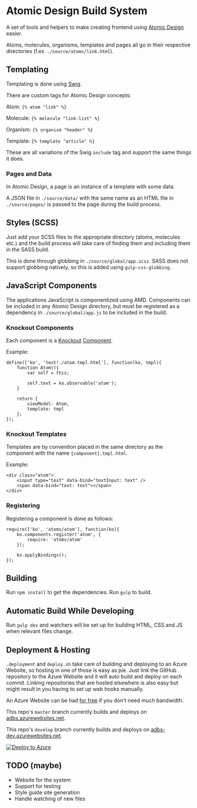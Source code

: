 # Atomic Design Build System

A set of tools and helpers to make creating frontend using [Atomic Design](http://bradfrost.com/blog/post/atomic-web-design/) easier.

Atoms, molecules, organisms, templates and pages all go in their respective directories (f.ex. `./source/atoms/link.html`).

## Templating
Templating is done using [Swig](http://paularmstrong.github.io/swig/).

There are custom tags for Atomic Design concepts:

Atom: `{% atom "link" %}`

Molecule: `{% molecule "link-list" %}`

Organism: `{% organism "header" %}`

Template: `{% template "article" %}`

These are all variations of the Swig `include` tag and support the same things it does.

### Pages and Data
In Atomic Design, a page is an instance of a template with some data.

A JSON file in `./source/data/` with the same name as an HTML file in `./source/pages/` is passed to the page during the build process.

## Styles (SCSS)
Just add your SCSS files to the appropriate directory (atoms, molecules etc.) and the build process will take care of finding them and including them in the SASS build.

This is done through globbing in `./source/global/app.scss`. SASS does not support globbing natively, so this is added using `gulp-css-globbing`.

## JavaScript Components
The applications JavaScript is componentized using AMD. Components can be included in any Atomic Design directory, but must be registered as a dependency in `./source/global/app.js` to be included in the build.

### Knockout Components
Each component is a [Knockout](http://knockoutjs.com) [Component](http://knockoutjs.com/documentation/component-overview.html).

Example:

```
define(['ko', 'text!./atom.tmpl.html'], function(ko, tmpl){
    function Atom(){
        var self = this;

        self.text = ko.observable('atom');
    }

    return {
        viewModel: Atom,
        template: tmpl
    };
});
```

### Knockout Templates
Templates are by convention placed in the same directory as the component with the name `{component}.tmpl.html`.

Example:

```
<div class="atom">
    <input type="text" data-bind="textInput: text" />
    <span data-bind="text: text"></span>
</div>
```

### Registering
Registering a component is done as follows:

```
require(['ko', 'atoms/atom'], function(ko){
    ko.components.register('atom', {
        require: 'atoms/atom'
    });

    ko.applyBindings();
});
```

## Building
Run `npm install` to get the dependencies.
Run `gulp` to build.

## Automatic Build While Developing
Run `gulp dev` and watchers will be set up for building HTML, CSS and JS when relevant files change.

## Deployment & Hosting
`.deployment` and `deploy.sh` take care of building and deploying to an Azure Website, so hosting in one of those is easy as pie. Just link the GitHub repository to the Azure Website and it will auto build and deploy on each commit. Linking repositories that are hosted elsewhere is also easy but might result in you having to set up web hooks manually.

An Azure Website can be had [for free](http://azure.microsoft.com/nb-no/pricing/details/websites/) if you don't need much bandwidth.

This repo's `master` branch currently builds and deploys on [adbs.azurewebsites.net](adbs.azurewebsites.net).

This repo's `develop` branch currently builds and deploys on [adbs-dev.azurewebsites.net](adbs-dev.azurewebsites.net).

[![Deploy to Azure](http://azuredeploy.net/deploybutton.png)](https://azuredeploy.net/?repository=https://github.com/pellebjerkestrand/AtomicDesignBuildSystem)

## TODO (maybe)
- Website for the system
- Support for testing
- Style guide site generation
- Handle watching of new files
